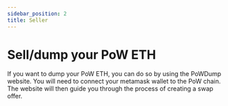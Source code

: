 ```yaml
---
sidebar_position: 2
title: Seller
---
```


# Sell/dump your PoW ETH
If you want to dump your PoW ETH, you can do so by using the PoWDump website. 
You will need to connect your metamask wallet to the PoW chain. 
The website will then guide you through the process of creating a swap offer.